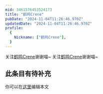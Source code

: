 ```yaml
---
mid: 3461576453524173
title: "鹤鸣Crene"
pubDate: "2024-11-04T11:26:46.970Z"
updatedDate: "2024-11-04T11:26:46.970Z"
profile:
  {
    Nickname: ["鹤鸣Crene"],
  }
---
```


关注[鹤鸣Crene](https://space.bilibili.com/3461576453524173)谢谢喵~ 关注[鹤鸣Crene](https://space.bilibili.com/3461576453524173)谢谢喵~

## 此条目有待补充
你可以在[这里](https://github.com/Yuhanawa/VTuber.ICU-Content/edit/master/v/鹤鸣Crene/index.md)编辑本文
